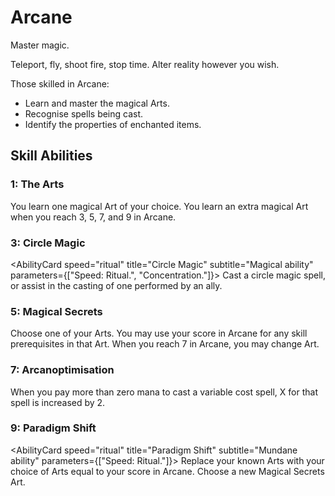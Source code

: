 # Arcane

Master magic.

Teleport, fly, shoot fire, stop time. Alter reality however you wish.

Those skilled in Arcane:

- Learn and master the magical Arts.
- Recognise spells being cast.
- Identify the properties of enchanted items.

## Skill Abilities

### 1: The Arts

<AbilityCard
speed="enhancement"
title="The Arts"
subtitle="Enhancement">
You learn one magical Art of your choice. You learn an extra magical Art when you reach 3, 5, 7, and 9 in Arcane.
</AbilityCard>

### 3: Circle Magic

<AbilityCard
speed="ritual"
title="Circle Magic"
subtitle="Magical ability"
parameters={["Speed: Ritual.", "Concentration."]}>
Cast a circle magic spell, or assist in the casting of one performed by an ally.
</AbilityCard>

### 5: Magical Secrets

<AbilityCard
speed="enhancement"
title="Magical Secrets"
subtitle="Enhancement">
Choose one of your Arts. You may use your score in Arcane for any skill prerequisites in that Art. When you reach 7 in Arcane, you may change Art.
</AbilityCard>

### 7: Arcanoptimisation

<AbilityCard
speed="enhancement"
title="Arcanoptimisation"
subtitle="Enhancement">
When you pay more than zero mana to cast a variable cost spell, X for that spell is increased by 2.
</AbilityCard>

### 9: Paradigm Shift

<AbilityCard
speed="ritual"
title="Paradigm Shift"
subtitle="Mundane ability"
parameters={["Speed: Ritual."]}>
Replace your known Arts with your choice of Arts equal to your score in Arcane. Choose a new Magical Secrets Art.
</AbilityCard>
